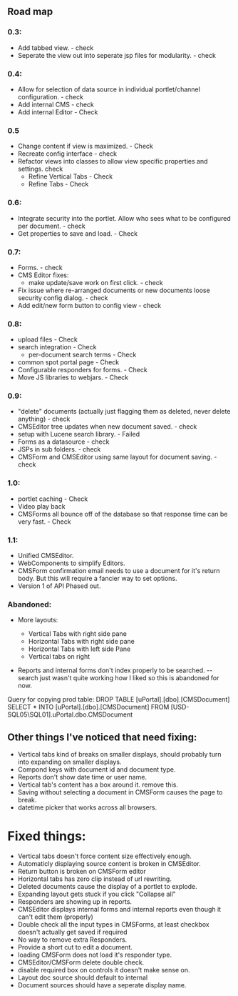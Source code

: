 ## Road map

### 0.3:

* Add tabbed view. - check
* Seperate the view out into seperate jsp files for modularity. - check

### 0.4:

* Allow for selection of data source in individual portlet/channel configuration. - check
* Add internal CMS - check
* Add internal Editor - Check

### 0.5

* Change content if view is maximized. - Check
* Recreate config interface - check
* Refactor views into classes to allow view specific properties and settings. check
  * Refine Vertical Tabs - Check
  * Refine Tabs - Check

### 0.6:

* Integrate security into the portlet. Allow who sees what to be configured per document. - check
* Get properties to save and load. - Check

### 0.7:

* Forms. - check
* CMS Editor fixes:
  * make update/save work on first click. - check
* Fix issue where re-arranged documents or new documents loose security config dialog. - check
* Add edit/new form button to config view - check

### 0.8:

* upload files - Check
* search integration - Check
	* per-document search terms - Check
* common spot portal page - Check
* Configurable responders for forms. - Check
* Move JS libraries to webjars. - Check

### 0.9:
* "delete" documents (actually just flagging them as deleted, never delete anything) - check
* CMSEditor tree updates when new document saved. - check
* setup with Lucene search library. - Failed
* Forms as a datasource - check
* JSPs in sub folders. - check
* CMSForm and CMSEditor using same layout for document saving. - check

### 1.0:
* portlet caching - Check
* Video play back
* CMSForms all bounce off of the database so that response time can be very fast. - Check

### 1.1:
* Unified CMSEditor.
* WebComponents to simplify Editors.
* CMSForm confirmation email needs to use a document for it's return body. But this will require a fancier way to set options.
* Version 1 of API Phased out. 


### Abandoned:
* More layouts:
  * Vertical Tabs with right side pane
  * Horizontal Tabs with right side pane
  * Horizontal Tabs with left side Pane
  * Vertical tabs on right

* Reports and internal forms don't index properly to be searched. -- search just wasn't quite working how I liked so this is abandoned for now. 

Query for copying prod table:
DROP TABLE [uPortal].[dbo].[CMSDocument]
SELECT * INTO [uPortal].[dbo].[CMSDocument] FROM [USD-SQL05\SQL01].uPortal.dbo.CMSDocument

## Other things I've noticed that need fixing:
* Vertical tabs kind of breaks on smaller displays, should probably turn into expanding on smaller displays.
* Compond keys with document id and document type.
* Reports don't show date time or user name.
* Vertical tab's content has a box around it. remove this.
* Saving without selecting a document in CMSForm causes the page to break.
* datetime picker that works across all browsers.

# Fixed things:
* Vertical tabs doesn't force content size effectively enough.
* Automaticly displaying source content is broken in CMSEditor.
* Return button is broken on CMSForm editor
* Horizontal tabs has zero clip instead of url rewriting.
* Deleted documents cause the display of a portlet to explode.
* Expanding layout gets stuck if you click "Collapse all"
* Responders are showing up in reports.
* CMSEditor displays internal forms and internal reports even though it can't edit them (properly)
* Double check all the input types in CMSForms, at least checkbox doesn't actually get saved if required
* No way to remove extra Responders.
* Provide a short cut to edit a document. 
* loading CMSForm does not load it's responder type.
* CMSEditor/CMSForm delete double check.
* disable required box on controls it doesn't make sense on. 
* Layout doc source should default to internal
* Document sources should have a seperate display name.
